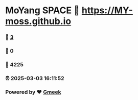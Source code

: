 # MoYang SPACE :link: https://MY-moss.github.io 
### :page_facing_up: [3](https://MY-moss.github.io/tag.html) 
### :speech_balloon: 0 
### :hibiscus: 4225 
### :alarm_clock: 2025-03-03 16:11:52 
### Powered by :heart: [Gmeek](https://github.com/Meekdai/Gmeek)
